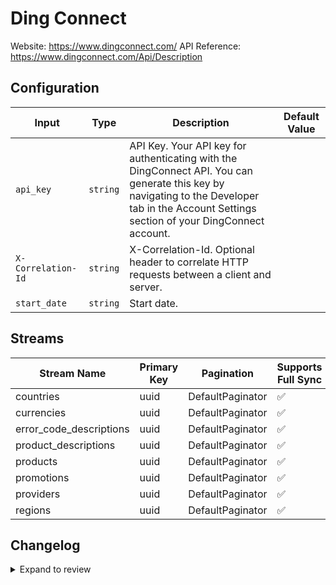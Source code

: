 # Ding Connect
Website: https://www.dingconnect.com/
API Reference: https://www.dingconnect.com/Api/Description

## Configuration

| Input | Type | Description | Default Value |
|-------|------|-------------|---------------|
| `api_key` | `string` | API Key. Your API key for authenticating with the DingConnect API. You can generate this key by navigating to the Developer tab in the Account Settings section of your DingConnect account. |  |
| `X-Correlation-Id` | `string` | X-Correlation-Id. Optional header to correlate HTTP requests between a client and server. |  |
| `start_date` | `string` | Start date.  |  |

## Streams
| Stream Name                 | Primary Key | Pagination        | Supports Full Sync | Supports Incremental |
|-----------------------------|-------------|-------------------|---------------------|----------------------|
| countries                   | uuid        | DefaultPaginator  | ✅                  | ❌                  |
| currencies                  | uuid        | DefaultPaginator  | ✅                  | ❌                  |
| error_code_descriptions     | uuid        | DefaultPaginator  | ✅                  | ❌                  |
| product_descriptions        | uuid        | DefaultPaginator  | ✅                  | ❌                  |
| products                    | uuid        | DefaultPaginator  | ✅                  | ❌                  |
| promotions                  | uuid        | DefaultPaginator  | ✅                  | ✅                  |
| providers                   | uuid        | DefaultPaginator  | ✅                  | ❌                  |
| regions                     | uuid        | DefaultPaginator  | ✅                  | ❌                  |

## Changelog

<details>
  <summary>Expand to review</summary>

| Version          | Date              | Pull Request | Subject        |
|------------------|-------------------|--------------|----------------|
| 0.0.1 | 2025-04-03 | [56995](https://github.com/airbytehq/airbyte/pull/56995) | Initial release by [@btkcodedev](https://github.com/btkcodedev) via Connector Builder |

</details>
